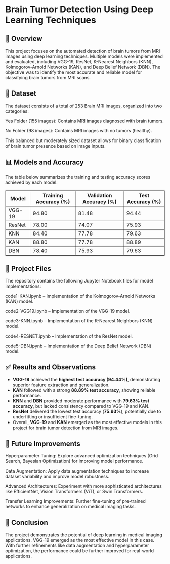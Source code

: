 # Brain Tumor Detection Using Deep Learning Techniques
## 📌 Overview
This project focuses on the automated detection of brain tumors from MRI images using deep learning techniques. Multiple models were implemented and evaluated, including VGG-19, ResNet, K-Nearest Neighbors (KNN), Kolmogorov-Arnold Networks (KAN), and Deep Belief Network (DBN). The objective was to identify the most accurate and reliable model for classifying brain tumors from MRI scans.

## 🧩 Dataset
The dataset consists of a total of 253 Brain MRI images, organized into two categories:

Yes Folder (155 images): Contains MRI images diagnosed with brain tumors.

No Folder (98 images): Contains MRI images with no tumors (healthy).

This balanced but moderately sized dataset allows for binary classification of brain tumor presence based on image inputs.

## 📊 Models and Accuracy
The table below summarizes the training and testing accuracy scores achieved by each model:

<table border="1">
  <thead>
    <tr>
      <th>Model</th>
      <th>Training Accuracy (%)</th>
      <th>Validation Accuracy (%)</th>
      <th>Test Accuracy (%)</th>
    </tr>
  </thead>
  <tbody>
    <tr>
      <td>VGG-19</td>
      <td>94.80</td>
      <td>81.48</td>
      <td>94.44</td>
    </tr>
    <tr>
      <td>ResNet</td>
      <td>78.00</td>
      <td>74.07</td>
      <td>75.93</td>
    </tr>
    <tr>
      <td>KNN</td>
      <td>84.40</td>
      <td>77.78</td>
      <td>79.63</td>
    </tr>
    <tr>
      <td>KAN</td>
      <td>88.80</td>
      <td>77.78</td>
      <td>88.89</td>
    </tr>
    <tr>
      <td>DBN</td>
      <td>78.40</td>
      <td>75.93</td>
      <td>79.63</td>
    </tr>
  </tbody>
</table>

## 📁 Project Files
The repository contains the following Jupyter Notebook files for model implementations:

code1-KAN.ipynb – Implementation of the Kolmogorov-Arnold Networks (KAN) model.

code2-VGG19.ipynb – Implementation of the VGG-19 model.

code3-KNN.ipynb – Implementation of the K-Nearest Neighbors (KNN) model.

code4-RESNET.ipynb – Implementation of the ResNet model.

code5-DBN.ipynb – Implementation of the Deep Belief Network (DBN) model.

## ✅ Results and Observations
<ul>
    <li><b>VGG-19</b> achieved the <b>highest test accuracy (94.44%)</b>, demonstrating superior feature extraction and generalization.</li>
    <li><b>KAN</b> followed with a strong <b>88.89% test accuracy</b>, showing reliable performance.</li>
    <li><b>KNN</b> and <b>DBN</b> provided moderate performance with <b>79.63% test accuracy</b>, but lacked consistency compared to VGG-19 and KAN.</li>
    <li><b>ResNet</b> delivered the lowest test accuracy (<b>75.93%</b>), potentially due to underfitting or insufficient fine-tuning.</li>
    <li>Overall, <b>VGG-19</b> and <b>KAN</b> emerged as the most effective models in this project for brain tumor detection from MRI images.</li>
</ul>

## 🚀 Future Improvements
Hyperparameter Tuning: Explore advanced optimization techniques (Grid Search, Bayesian Optimization) for improving model performance.

Data Augmentation: Apply data augmentation techniques to increase dataset variability and improve model robustness.

Advanced Architectures: Experiment with more sophisticated architectures like EfficientNet, Vision Transformers (ViT), or Swin Transformers.

Transfer Learning Improvements: Further fine-tuning of pre-trained networks to enhance generalization on medical imaging tasks.

## 📢 Conclusion
The project demonstrates the potential of deep learning in medical imaging applications. VGG-19 emerged as the most effective model in this case. With further refinements like data augmentation and hyperparameter optimization, the performance could be further improved for real-world applications.
